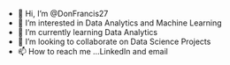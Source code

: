 - 👋 Hi, I’m @DonFrancis27
- 👀 I’m interested in Data Analytics and Machine Learning
- 🌱 I’m currently learning Data Analytics 
- 💞️ I’m looking to collaborate on Data  Science Projects
- 📫 How to reach me ...LinkedIn and email

<!---
DonFrancis1/DonFrancis1 is a ✨ special ✨ repository because its `README.md` (this file) appears on your GitHub profile.
You can click the Preview link to take a look at your changes.
--->

